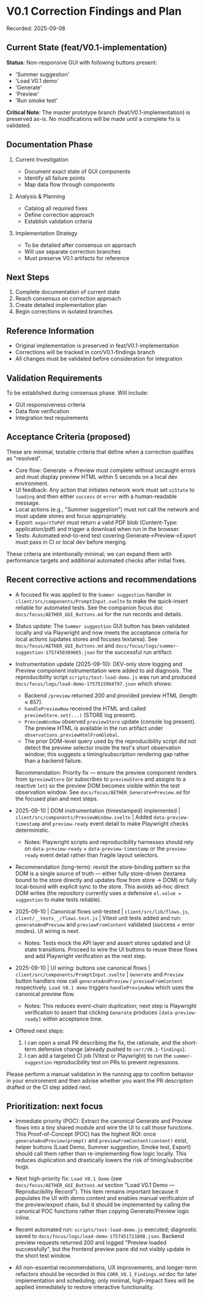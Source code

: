 # V0.1 Correction Findings and Plan

Recorded: 2025-09-08

## Current State (feat/V0.1-implementation)

**Status**: Non-responsive GUI with following buttons present:

- 'Summer suggestion'
- 'Load V0.1 demo'
- 'Generate'
- 'Preview'
- 'Run smoke test'

**Critical Note**: The master prototype branch (feat/V0.1-implementation) is preserved as-is. No modifications will be made until a complete fix is validated.

## Documentation Phase

1. Current Investigation

   - Document exact state of GUI components
   - Identify all failure points
   - Map data flow through components

2. Analysis & Planning

   - Catalog all required fixes
   - Define correction approach
   - Establish validation criteria

3. Implementation Strategy
   - To be detailed after consensus on approach
   - Will use separate correction branches
   - Must preserve V0.1 artifacts for reference

## Next Steps

1. Complete documentation of current state
2. Reach consensus on correction approach
3. Create detailed implementation plan
4. Begin corrections in isolated branches

## Reference Information

- Original implementation is preserved in feat/V0.1-implementation
- Corrections will be tracked in corr/V0.1-findings branch
- All changes must be validated before consideration for integration

## Validation Requirements

To be established during consensus phase. Will include:

- GUI responsiveness criteria
- Data flow verification
- Integration test requirements

## Acceptance Criteria (proposed)

These are minimal, testable criteria that define when a correction qualifies as "resolved".

- Core flow: Generate → Preview must complete without uncaught errors and must display preview HTML within 5 seconds on a local dev environment.
- UI feedback: Any action that initiates network work must set `uiState` to `loading` and then either `success` or `error` with a human-readable message.
- Local actions (e.g., "Summer suggestion") must not call the network and must update stores and focus appropriately.
- Export: `exportToPdf` must return a valid PDF blob (Content-Type: application/pdf) and trigger a download when run in the browser.
- Tests: Automated end-to-end test covering Generate→Preview→Export must pass in CI or local dev before merging.

These criteria are intentionally minimal; we can expand them with performance targets and additional automated checks after initial fixes.

## Recent corrective actions and recommendations

- A focused fix was applied to the `Summer suggestion` handler in `client/src/components/PromptInput.svelte` to make the quick-insert reliable for automated tests. See the companion focus doc `docs/focus/AETHER_GUI_Buttons.md` for the run records and details.

- Status update: The `Summer suggestion` GUI button has been validated locally and via Playwright and now meets the acceptance criteria for local actions (updates stores and focuses textarea). See `docs/focus/AETHER_GUI_Buttons.md` and `docs/focus/logs/summer-suggestion-1757450309665.json` for the successful run artifact.

- Instrumentation update (2025-09-10): DEV-only store logging and Preview component instrumentation were added to aid diagnosis. The reproducibility script `scripts/test-load-demo.js` was run and produced `docs/focus/logs/load-demo-1757515964797.json` which shows:

  - Backend `/preview` returned 200 and provided preview HTML (length ≈ 857).
  - `handlePreviewNow` received the HTML and called `previewStore.set(...)` (STORE log present).
  - `PreviewWindow` observed `previewStore` update (console log present). The preview HTML is available in the run artifact under `observations.previewHtmlFromGlobal`.
  - The prior DOM-level query used by the reproducibility script did not detect the preview selector inside the test's short observation window; this suggests a timing/subscription rendering gap rather than a backend failure.

  Recommendation: Priority fix — ensure the preview component renders from `$previewStore` (or subscribes to `previewStore` and assigns to a reactive `let`) so the preview DOM becomes visible within the test observation window. See `docs/focus/AETHER_Generate+Preview.md` for the focused plan and next steps.

- 2025-09-10 | DOM instrumentation (timestamped) implemented | `client/src/components/PreviewWindow.svelte` | Added `data-preview-timestamp` and `preview-ready` event detail to make Playwright checks deterministic.

  - Notes: Playwright scripts and reproducibility harnesses should rely on `data-preview-ready` + `data-preview-timestamp` or the `preview-ready` event detail rather than fragile layout selectors.

- Recommendation (long-term): revisit the store-binding pattern so the DOM is a single source of truth — either fully store-driven (textarea bound to the store directly and updates flow from store → DOM) or fully local-bound with explicit sync to the store. This avoids ad-hoc direct DOM writes (the repository currently uses a defensive `el.value = suggestion` to make tests reliable).

- 2025-09-10 | Canonical flows unit-tested | `client/src/lib/flows.js`, `client/__tests__/flows.test.js` | Vitest unit tests added and run: `generateAndPreview` and `previewFromContent` validated (success + error modes). UI wiring is next.

  - Notes: Tests mock the API layer and assert stores updated and UI state transitions. Proceed to wire the UI buttons to reuse these flows and add Playwright verification as the next step.

- 2025-09-10 | UI wiring: buttons use canonical flows | `client/src/components/PromptInput.svelte` | `Generate` and `Preview` button handlers now call `generateAndPreview` / `previewFromContent` respectively. `Load V0.1 demo` triggers `handlePreviewNow` which uses the canonical preview flow.

  - Notes: This reduces event-chain duplication; next step is Playwright verification to assert that clicking `Generate` produces `[data-preview-ready]` within acceptance time.

- Offered next steps:
  1.  I can open a small PR describing the fix, the rationale, and the short-term defensive change (already pushed to `corr/V0.1-findings`).
  2.  I can add a targeted CI job (Vitest or Playwright) to run the `summer-suggestion` reproducibility test on PRs to prevent regressions.

Please perform a manual validation in the running app to confirm behavior in your environment and then advise whether you want the PR description drafted or the CI step added next.

## Prioritization: next focus

- Immediate priority (POC): Extract the canonical Generate and Preview flows into a tiny shared module and wire the UI to call those functions. This Proof-of-Concept (POC) has the highest ROI: once `generateAndPreview(prompt)` and `previewFromContent(content)` exist, helper buttons (Load Demo, Summer suggestion, Smoke test, Export) should call them rather than re-implementing flow logic locally. This reduces duplication and drastically lowers the risk of timing/subscribe bugs.

- Next high-priority fix: `Load V0.1 Demo` (see `docs/focus/AETHER_GUI_Buttons.md` section "Load V0.1 Demo — Reproducibility Record"). This item remains important because it populates the UI with demo content and enables manual verification of the preview/export chain, but it should be implemented by calling the canonical POC functions rather than copying Generate/Preview logic inline.
- Recent automated run: `scripts/test-load-demo.js` executed; diagnostic saved to `docs/focus/logs/load-demo-1757451721898.json`. Backend preview requests returned 200 and logged "Preview loaded successfully", but the frontend preview pane did not visibly update in the short test window.
- All non-essential recommendations, UX improvements, and longer-term refactors should be recorded in this `CORR_V0.1_Findings.md` doc for later implementation and scheduling; only minimal, high-impact fixes will be applied immediately to restore interactive functionality.
